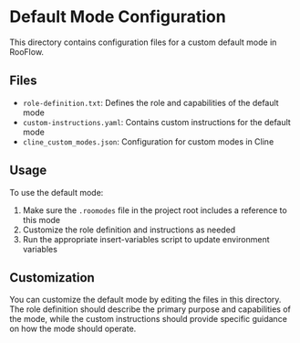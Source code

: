 # Default Mode Configuration

This directory contains configuration files for a custom default mode in RooFlow.

## Files

- `role-definition.txt`: Defines the role and capabilities of the default mode
- `custom-instructions.yaml`: Contains custom instructions for the default mode
- `cline_custom_modes.json`: Configuration for custom modes in Cline

## Usage

To use the default mode:

1. Make sure the `.roomodes` file in the project root includes a reference to this mode
2. Customize the role definition and instructions as needed
3. Run the appropriate insert-variables script to update environment variables

## Customization

You can customize the default mode by editing the files in this directory. The role definition should describe the primary purpose and capabilities of the mode, while the custom instructions should provide specific guidance on how the mode should operate.